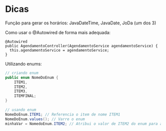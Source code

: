 # Dicas

Função para gerar os horários: JavaDateTime, JavaDate, JoDa (um dos 3)  
  
Como usar o @Autowired de forma mais adequada:  
```  
@Autowired  
public AgendamentoController(AgendamentoService agendamentoService) {  
  this.agendamentoService = agendamentoService;  
}
```  
  
Utilizando enums:  
``` java  
// criando enum  
public enum NomeDoEnum {  
    ITEM1,  
    ITEM2,  
    ITEM3,  
    ITEMFINAL;  
}  
  
// usando enum  
NomeDoEnum.ITEM1; // Referencia o item de nome ITEM1  
NomeDoEnum.values(); // Varre o enum  
minhaVar = NomedoEnum.ITEM2; // Atribui o valor de ITEM2 do enum para a "minhaVar"  
```  